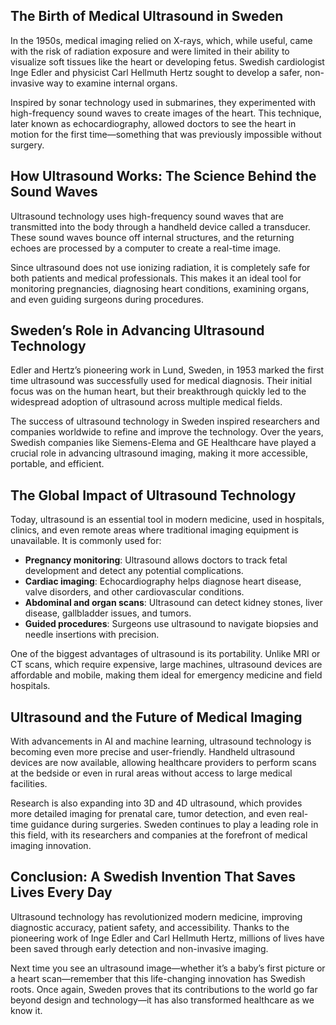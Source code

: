 ## The Birth of Medical Ultrasound in Sweden

In the 1950s, medical imaging relied on X-rays, which, while useful, came with the risk of radiation exposure and were limited in their ability to visualize soft tissues like the heart or developing fetus. Swedish cardiologist Inge Edler and physicist Carl Hellmuth Hertz sought to develop a safer, non-invasive way to examine internal organs.

Inspired by sonar technology used in submarines, they experimented with high-frequency sound waves to create images of the heart. This technique, later known as echocardiography, allowed doctors to see the heart in motion for the first time—something that was previously impossible without surgery.

## How Ultrasound Works: The Science Behind the Sound Waves

Ultrasound technology uses high-frequency sound waves that are transmitted into the body through a handheld device called a transducer. These sound waves bounce off internal structures, and the returning echoes are processed by a computer to create a real-time image.

Since ultrasound does not use ionizing radiation, it is completely safe for both patients and medical professionals. This makes it an ideal tool for monitoring pregnancies, diagnosing heart conditions, examining organs, and even guiding surgeons during procedures.

## Sweden’s Role in Advancing Ultrasound Technology

Edler and Hertz’s pioneering work in Lund, Sweden, in 1953 marked the first time ultrasound was successfully used for medical diagnosis. Their initial focus was on the human heart, but their breakthrough quickly led to the widespread adoption of ultrasound across multiple medical fields.

The success of ultrasound technology in Sweden inspired researchers and companies worldwide to refine and improve the technology. Over the years, Swedish companies like Siemens-Elema and GE Healthcare have played a crucial role in advancing ultrasound imaging, making it more accessible, portable, and efficient.

## The Global Impact of Ultrasound Technology

Today, ultrasound is an essential tool in modern medicine, used in hospitals, clinics, and even remote areas where traditional imaging equipment is unavailable. It is commonly used for:

- **Pregnancy monitoring**: Ultrasound allows doctors to track fetal development and detect any potential complications.
- **Cardiac imaging**: Echocardiography helps diagnose heart disease, valve disorders, and other cardiovascular conditions.
- **Abdominal and organ scans**: Ultrasound can detect kidney stones, liver disease, gallbladder issues, and tumors.
- **Guided procedures**: Surgeons use ultrasound to navigate biopsies and needle insertions with precision.

One of the biggest advantages of ultrasound is its portability. Unlike MRI or CT scans, which require expensive, large machines, ultrasound devices are affordable and mobile, making them ideal for emergency medicine and field hospitals.

## Ultrasound and the Future of Medical Imaging

With advancements in AI and machine learning, ultrasound technology is becoming even more precise and user-friendly. Handheld ultrasound devices are now available, allowing healthcare providers to perform scans at the bedside or even in rural areas without access to large medical facilities.

Research is also expanding into 3D and 4D ultrasound, which provides more detailed imaging for prenatal care, tumor detection, and even real-time guidance during surgeries. Sweden continues to play a leading role in this field, with its researchers and companies at the forefront of medical imaging innovation.

## Conclusion: A Swedish Invention That Saves Lives Every Day

Ultrasound technology has revolutionized modern medicine, improving diagnostic accuracy, patient safety, and accessibility. Thanks to the pioneering work of Inge Edler and Carl Hellmuth Hertz, millions of lives have been saved through early detection and non-invasive imaging.

Next time you see an ultrasound image—whether it’s a baby’s first picture or a heart scan—remember that this life-changing innovation has Swedish roots. Once again, Sweden proves that its contributions to the world go far beyond design and technology—it has also transformed healthcare as we know it.